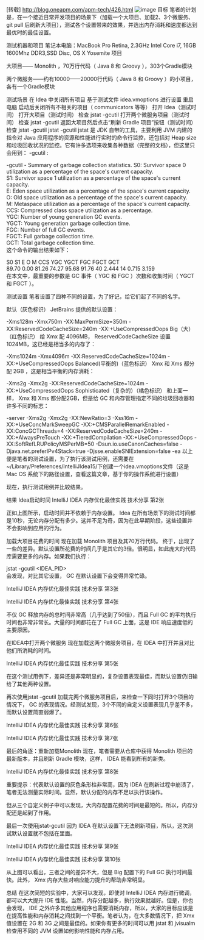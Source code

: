 [转载] http://blog.oneapm.com/apm-tech/426.html
![image](https://user-images.githubusercontent.com/11264697/138389151-7c1491dd-60ad-4b4e-b60a-eaf68e6dd90c.png)
目标
笔者的计划是，在一个接近日常开发项目的场景下（加载一个大项目、加载2、3个微服务、git pull 后刷新大项目），测试各个设置带来的效果，并选出内存消耗和速度都达到最优时的最佳设置。

测试机器和项目
笔记本电脑：MacBook Pro Retina, 2.3GHz Intel Core i7, 16GB 1600Mhz DDR3,SSD Disc, OS X Yosemite
项目

大项目—— Monolith ，70万行代码（ Java 8 和 Groovy ），303个Gradle模块

两个微服务——约有10000——20000行代码（ Java 8 和 Groovy ）的小项目，各有一个Gradle模块

测试场景
在 Idea 中关闭所有项目
基于测试文件 idea.vmoptions 进行设置
重启电脑
启动后关闭所有不相关的项目（ communicators 等等）
打开 Idea（测试时间）
打开大项目（测试时间）
检查 jstat -gcutil
打开两个微服务项目（测试时间）
检查 jstat -gcutil
返回大项目然后点击“刷新 Gradle 项目”按钮（测试时间）
检查 jstat -gcutil
jstat -gcutil
jstat 是 JDK 自带的工具，主要利用 JVM 内建的指令对 Java 应用程序的资源和性能进行实时的命令行监控，还包括对 Heap size 和垃圾回收状况的监控。它有许多选项来收集各种数据（完整的文档），但这里只会用到： -gcutil :

-gcutil - Summary of garbage collection statistics.
S0: Survivor space 0 utilization as a percentage of the space's current capacity.  
S1: Survivor space 1 utilization as a percentage of the space's current capacity.  
E: Eden space utilization as a percentage of the space's current capacity.  
O: Old space utilization as a percentage of the space's current capacity.  
M: Metaspace utilization as a percentage of the space's current capacity.  
CCS: Compressed class space utilization as a percentage.  
YGC: Number of young generation GC events.  
YGCT: Young generation garbage collection time.  
FGC: Number of full GC events.  
FGCT: Full garbage collection time.  
GCT: Total garbage collection time.  
这个命令的输出结果如下：

S0     S1    E     O     M    CCS  YGC YGCT FGC  FGCT   GCT  
89.70 0.00 81.26 74.27 95.68 91.76 40 2.444 14  0.715  3.159  
在本文中，最重要的参数是 GC 事件（ YGC 和 FGC ）次数和收集时间（ YGCT 和 FGCT ）。

测试设置
笔者设置了四种不同的设置，为了好记，给它们起了不同的名字。

默认（灰色标识）
JetBrains 提供的默认设置：

-Xms128m
-Xmx750m
-XX:MaxPermSize=350m
-XX:ReservedCodeCacheSize=240m
-XX:+UseCompressedOops
Big（大）（红色标识）
给 Xmx 配 4096MB， ReservedCodeCacheSize 设置 1024MB，这已经是相当多的内存了：

-Xms1024m
-Xmx4096m
-XX:ReservedCodeCacheSize=1024m
-XX:+UseCompressedOops
Balanced(平衡的)（蓝色标识）
Xmx 和 Xms 都分配 2GB ，这是相当平衡的内存消耗：

-Xms2g
-Xmx2g
-XX:ReservedCodeCacheSize=1024m
-XX:+UseCompressedOops
Sophisticated（复杂的）（橘色标识）
和上面一样， Xmx 和 Xms 都分配2GB，但是给 GC 和内存管理指定不同的垃圾回收器和许多不同的标志：

-server
-Xms2g
-Xmx2g
-XX:NewRatio=3
-Xss16m
-XX:+UseConcMarkSweepGC
-XX:+CMSParallelRemarkEnabled
-XX:ConcGCThreads=4
-XX:ReservedCodeCacheSize=240m
-XX:+AlwaysPreTouch
-XX:+TieredCompilation
-XX:+UseCompressedOops
-XX:SoftRefLRUPolicyMSPerMB=50
-Dsun.io.useCanonCaches=false
-Djava.net.preferIPv4Stack=true
-Djsse.enableSNIExtension=false
-ea
以上便是笔者的测试设置，为了执行该测试用例，还需要在~/Library/Preferences/IntelliJIdea15/下创建一个idea.vmoptions文件（这是 Mac OS 系统下的路径设置，查看这篇文章，基于你的操作系统进行设置）

现在，执行测试用例并比较结果。

结果
Idea启动时间
IntelliJ IDEA 内存优化最佳实践 技术分享 第2张

正如上图所示，启动时间并不依赖于内存设置。 Idea 在所有场景下的测试时间都是10秒，无论内存分配有多少。这并不足为奇，因为在此早期阶段，这些设置并不会影响到应用的行为。

加载大项目花费的时间
现在加载 Monolith 项目及其70万行代码。 终于，出现了一些的差异。默认设置所花费的时间几乎是其它的3倍。很明显，如此庞大的代码库需要更多的内存。如果我们执行：

jstat -gcutil <IDEA_PID>  
会发现，对比其它设置， GC 在默认设置下会变得异常忙碌。

IntelliJ IDEA 内存优化最佳实践 技术分享 第3张

IntelliJ IDEA 内存优化最佳实践 技术分享 第4张

不仅 GC 释放内存的总时间非常高（几乎达到了50倍），而且 Full GC 的平均执行时间也非常非常长。大量的时间都花在了 Full GC 上面，这是 IDE 响应速度低的主要原因。

在IDEA中打开两个微服务
现在加载这两个微服务项目，在 IDEA 中打开并且对比他们所消耗的时间。

IntelliJ IDEA 内存优化最佳实践 技术分享 第5张

在这个测试用例下，差异还是非常明显的，复杂设置表现最佳，而默认设置仍旧输给了其他两种设置。

再次使用jstat –gcutil
加载完两个微服务项目后，来检查一下同时打开3个项目的情况下， GC 的表现情况。经测试发现，3个不同的自定义设置表现几乎差不多，而默认设置简直弱爆了。

IntelliJ IDEA 内存优化最佳实践 技术分享 第6张

IntelliJ IDEA 内存优化最佳实践 技术分享 第7张

最后的角逐：重新加载Monolith
现在，笔者需要从仓库中获得 Monolith 项目的最新版本，并且刷新 Gradle 模块，这样， IDEA 能看到所有的新类。

IntelliJ IDEA 内存优化最佳实践 技术分享 第8张

重要提示：代表默认设置的灰色条形柱非常高，因为 IDEA 在刷新过程中崩溃了，笔者无法测量实际时间。显然，默认分配的内存不足以执行该操作。

但从三个自定义例子中可以发现，大内存配置花费的时间是最短的。所以，内存分配还是起到了作用。

最后一次使用jstat-gcutil
因为 IDEA 在默认设置下无法刷新项目，所以，这次测试默认设置就不包括在里面。

IntelliJ IDEA 内存优化最佳实践 技术分享 第9张

IntelliJ IDEA 内存优化最佳实践 技术分享 第10张

从上图可以看出，三者之间的差异不大，但是 Big 配置下的 Full GC 执行时间最快。此外， Xmx 内存大些对响应能力提升的帮助非常明显。

总结
在这次简短的实验中，大家可以发现，即使对 IntelliJ IDEA 内存进行微调，都可以大大提升 IDE 性能。当然，内存分配越多，执行效果就越好。但是，你也会发现， IDE 之外许多其他应用程序也需要消耗内存，所以，大家的目标应该是在提高性能和内存消耗之间找到一个平衡。笔者认为，在大多数情况下，把 Xmx 值设置在 2G 和 3G 之间是最佳的。如果你有更多的时间可以用 jstat 和 jvisualm 检查用不同的 JVM 设置如何影响性能和内存占用。
